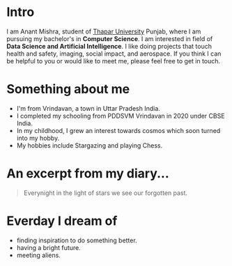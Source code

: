 # Intro

I am Anant Mishra, student of [Thapar University](https://www.thapar.edu/) Punjab, where I am pursuing my bachelor's in **Computer Science**. I am interested in field of **Data Science and Artificial Intelligence**. I like doing projects that touch health and safety, imaging, social impact, and aerospace. If you think I can be helpful to you or would like to meet me, please feel free to get in touch.


# Something about me

- I'm from Vrindavan, a town in Uttar Pradesh India.
- I completed my schooling from PDDSVM Vrindavan in 2020 under CBSE India.
- In my childhood, I grew an interest towards cosmos which soon turned into my hobby.
- My hobbies include Stargazing and playing Chess.

# An excerpt from my diary...

> Everynight in the light of stars we see our forgotten past.

# Everday I dream of

- finding inspiration to do something better.
- having a bright future.
- meeting aliens.
